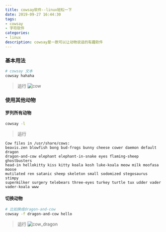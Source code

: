 ```yaml
---
title: cowsay软件--linux轻松一下
date: 2019-09-27 16:44:30
tags:
- cowsay
- 字符软件
categories:
- linux
description: cowsay是一款可以让动物说话的有趣软件
---
```


<!--more-->

### 基本用法
```bash
# cowsay 文本
cowsay hahaha
```

> 运行
![cow](cow.png)

### 使用其他动物
#### 罗列所有动物
```bash
cowsay -l
```

> 运行
```
Cow files in /usr/share/cows:
beavis.zen blowfish bong bud-frogs bunny cheese cower daemon default dragon
dragon-and-cow elephant elephant-in-snake eyes flaming-sheep ghostbusters
head-in hellokitty kiss kitty koala kosh luke-koala meow milk moofasa moose
mutilated ren satanic sheep skeleton small sodomized stegosaurus stimpy
supermilker surgery telebears three-eyes turkey turtle tux udder vader
vader-koala www
```

#### 切换动物
```bash
# 比如换成dragon-and-cow
cowsay -f dragon-and-cow hello
```

> 运行
![cow_dragon](cow_d.png)


